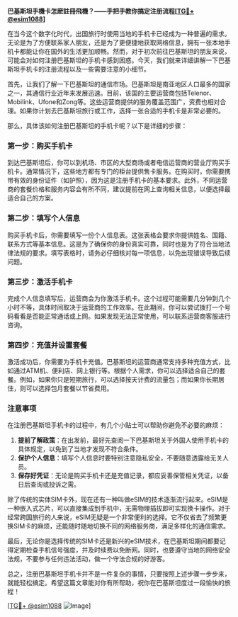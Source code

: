 **巴基斯坦手機卡怎麽註冊飛機？——手把手教你搞定注册流程[[TG💪+ @esim1088](https://t.me/s/esim1088)]**

在当今这个数字化时代，出国旅行时使用当地的手机卡已经成为一种普遍的需求。无论是为了方便联系家人朋友，还是为了更便捷地获取网络信息，拥有一张本地手机卡都能让你在国外的生活更加顺畅。然而，对于初次前往巴基斯坦的朋友来说，可能会对如何注册巴基斯坦的手机卡感到困惑。今天，我们就来详细讲解一下巴基斯坦手机卡的注册流程以及一些需要注意的小细节。

首先，让我们了解一下巴基斯坦的通信市场。巴基斯坦是南亚地区人口最多的国家之一，其通信行业近年来发展迅速。目前，该国的主要运营商包括Telenor、Mobilink、Ufone和Zong等。这些运营商提供的服务覆盖范围广，资费也相对合理。如果你计划去巴基斯坦旅行或工作，选择一张合适的手机卡是非常必要的。

那么，具体该如何注册巴基斯坦的手机卡呢？以下是详细的步骤：

### 第一步：购买手机卡

到达巴基斯坦后，你可以到机场、市区的大型商场或者电信运营商的营业厅购买手机卡。通常情况下，这些地方都有专门的柜台提供售卡服务。在购买时，你需要携带有效的身份证件（如护照），因为这是注册手机卡的基本要求。此外，不同运营商的套餐价格和服务内容会有所不同，建议提前在网上查询相关信息，以便选择最适合自己的方案。

### 第二步：填写个人信息

购买手机卡后，你需要填写一份个人信息表。这张表格会要求你提供姓名、国籍、联系方式等基本信息。这是为了确保你的身份真实可靠，同时也是为了符合当地法律法规的要求。填写表格时，请务必仔细核对每一项信息，以免出现错误导致后续问题。

### 第三步：激活手机卡

完成个人信息填写后，运营商会为你激活手机卡。这个过程可能需要几分钟到几个小时不等，具体时间取决于运营商的工作效率。在此期间，你可以尝试拨打一个号码看看是否能正常通话或上网。如果发现无法正常使用，可以联系运营商客服进行咨询。

### 第四步：充值并设置套餐

激活成功后，你需要为手机卡充值。巴基斯坦的运营商通常支持多种充值方式，比如通过ATM机、便利店、网上银行等。根据个人需求，你可以选择适合自己的套餐。例如，如果你只是短期旅行，可以选择按天计费的流量包；而如果你长期居住，则可以选择包月套餐以节省费用。

### 注意事项

在注册巴基斯坦手机卡的过程中，有几个小贴士可以帮助你避免不必要的麻烦：

1. **提前了解政策**：在出发前，最好先查阅一下巴基斯坦关于外国人使用手机卡的具体规定，以免到了当地才发现不符合条件。
2. **保护个人信息**：填写个人信息时要特别注意隐私安全，不要随意透露给无关人员。
3. **保存好凭证**：无论是购买手机卡还是充值记录，都应妥善保管相关凭证，以备日后查询或投诉之需。

除了传统的实体SIM卡外，现在还有一种叫做eSIM的技术逐渐流行起来。eSIM是一种嵌入式芯片，可以直接集成到手机中，无需物理插拔即可实现换卡操作。对于经常跨国旅行的人来说，eSIM无疑是一个非常便利的选择。它不仅省去了频繁更换SIM卡的麻烦，还能随时随地切换不同的网络服务商，满足多样化的通信需求。

最后，无论你是选择传统的SIM卡还是新兴的eSIM技术，在巴基斯坦期间都要记得定期检查手机信号强度，并及时续费以免断网。同时，也要遵守当地的网络安全法规，不要参与任何违法活动，做一个守法合规的好游客。

总之，注册巴基斯坦手机卡并不是一件复杂的事情，只要按照上述步骤一步步来，就能轻松搞定。希望这篇文章能对你有所帮助，祝你在巴基斯坦度过一段愉快的旅程！

[[TG💪+ @esim1088](https://t.me/s/esim1088) ![Image](https://i.postimg.cc/4NQfJmqS/Snipaste-2025-05-13-00-14-12.png)]